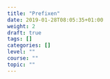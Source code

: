 ```yaml
---
title: "Prefixen"
date: 2019-01-28T08:05:35+01:00
weight: 2
draft: true
tags: []
categories: []
level: ""
course: ""
topic: ""
---
```


